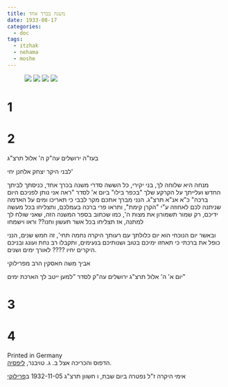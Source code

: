 ```yaml
---
title: משנה בכרך אחד
date: 1933-08-17
categories:
  - doc
tags:
  - itzhak
  - nehama
  - moshe
---
```


<figure class="half">
    <a  href="/haskindocs/assets/images/1933-08-17-1.jpg">
    <img src="/haskindocs/assets/images/1933-08-17-1.jpg"></a>
    <a  href="/haskindocs/assets/images/1933-08-17-2.jpg">
    <img src="/haskindocs/assets/images/1933-08-17-2.jpg"></a>
    <a  href="/haskindocs/assets/images/1933-08-17-3.jpg">
    <img src="/haskindocs/assets/images/1933-08-17-3.jpg"></a>
    <a  href="/haskindocs/assets/images/1933-08-17-4.jpg">
    <img src="/haskindocs/assets/images/1933-08-17-4.jpg"></a>
</figure>

# 1

# 2

בעז"ה ירושלים עה"ק ה' אלול תרצ"ג

לבני היקר יצחק אלחנן יחי'

מנחה היא שלוחה לך, בני יקירי, כל הששה סדרי
משנה בכרך אחד, כניסתך לביתך החדש ועלייתך
על הקרקע שלך "בכפר בילו" ביום א' לסדר "ראה
אני נותן לפניכם היום ברכה" כ"א  אנ"א תרצ"ג. הנני
מברך אתכם מקר לבבי כי תאריכו ומים על האדמה
שניתנה לכם לאחוזה ע"י "הקרן קימת", ותראו פרי ברכה
בעמלכם, ותצליחו בכל מעשה ידיכם, רק שמור תשמורון
את מצות ה', כמו שכתוב בספר המשנה הזה, שאני שולח
לך למתנה, אז תצליחו בכל אשר תעשון וחנו?? וראו וישמחו

ובאשר יום הנוכחי הוא יום כלולתך עם רעותך
היקרה נחמה תחי', זה חמש שנים, הנני כופל את ברכתי כי תאחזו
ימיכם בטוב ושנותיכם בנעימים, ותקבלו רב נחת ועונג ובניכם היקרים
יחיו ???? לאורך ימים ושנים.

אביך משה חאסקין הרב מפרילוקי

יום א' ה' אלול תרצ"ג ירושלים עה"ק לסדר "למען ייטב לך
הארכת ימים"

# 3



# 4

Printed in Germany  
הדפוס והכריכה אצל ב. ג. טויבנר, [ליפסיה](https://he.wikipedia.org/wiki/%D7%9C%D7%99%D7%99%D7%A4%D7%A6%D7%99%D7%92).

אימי היקרה ז"ל נפטרה ביום
שבת, ו חשוון תרצ"ג 1932-11-05
ב[פרילוקי](https://he.wikipedia.org/wiki/%D7%A4%D7%A8%D7%99%D7%9C%D7%95%D7%A7%D7%99)

